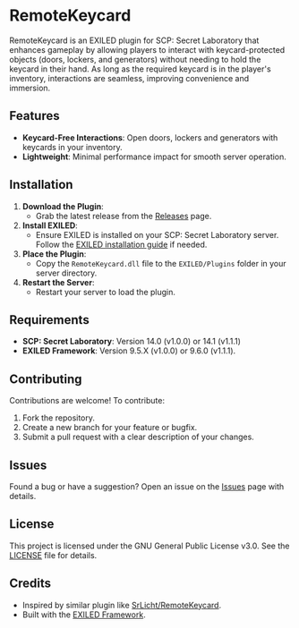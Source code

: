 # RemoteKeycard

RemoteKeycard is an EXILED plugin for SCP: Secret Laboratory that enhances gameplay by allowing players to interact with keycard-protected objects (doors, lockers, and generators) without needing to hold the keycard in their hand. As long as the required keycard is in the player's inventory, interactions are seamless, improving convenience and immersion.

## Features
- **Keycard-Free Interactions**: Open doors, lockers and generators with keycards in your inventory.
- **Lightweight**: Minimal performance impact for smooth server operation.

## Installation
1. **Download the Plugin**:
   - Grab the latest release from the [Releases](https://github.com/wexelsdev/RemoteKeycard/releases) page.
2. **Install EXILED**:
   - Ensure EXILED is installed on your SCP: Secret Laboratory server. Follow the [EXILED installation guide](https://github.com/ExMod-Team/EXILED) if needed.
3. **Place the Plugin**:
   - Copy the `RemoteKeycard.dll` file to the `EXILED/Plugins` folder in your server directory.
4. **Restart the Server**:
   - Restart your server to load the plugin.

## Requirements
- **SCP: Secret Laboratory**: Version 14.0 (v1.0.0) or 14.1 (v1.1.1)
- **EXILED Framework**: Version 9.5.X (v1.0.0) or 9.6.0 (v1.1.1).

## Contributing
Contributions are welcome! To contribute:
1. Fork the repository.
2. Create a new branch for your feature or bugfix.
3. Submit a pull request with a clear description of your changes.

## Issues
Found a bug or have a suggestion? Open an issue on the [Issues](https://github.com/wexelsdev/RemoteKeycard/issues) page with details.

## License
This project is licensed under the GNU General Public License v3.0. See the [LICENSE](LICENSE) file for details.

## Credits
- Inspired by similar plugin like [SrLicht/RemoteKeycard](https://github.com/SrLicht/RemoteKeycard).
- Built with the [EXILED Framework](https://github.com/ExMod-Team/EXILED).
